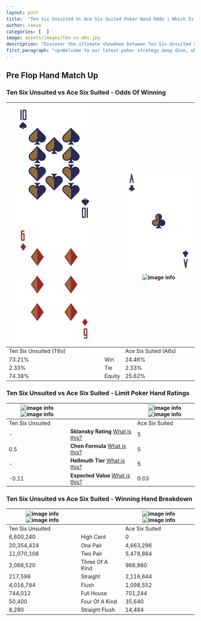 ```yaml
---
layout: post
title:  "Ten Six Unsuited Vs Ace Six Suited Poker Hand Odds | Which Is The Better Hand In Poker? A Complete Guide"
author: reece
categories: [  ]
image: assets/images/t6o-vs-a6s.jpg
description: "Discover the ultimate showdown between Ten Six Unsuited and Ace Six Suited in poker! Uncover the odds, strategies, and scenarios where one hand triumphs over the other. Get ready to up your poker game with this thrilling analysis."
first_paragraph: "<p>Welcome to our latest poker strategy deep dive, where we're pitting two distinct hands against each other in a high-stakes showdown: Ten Six Unsuited vs Ace Six Suited.</p><p>In the dynamic world of poker, every decision counts, and knowing which hand holds the upper hand is key to your success at the table.</p><p>In this article, we'll dissect these two hands, explore the scenarios where one dominates the other, and equip you with the knowledge to make strategic choices that can tip the odds in your favor.</p><p>Get ready to unravel the intriguing dynamics of these poker hands and elevate your game to new heights.</p>"
---
```




[comment]: # (sp0)

## Pre Flop Hand Match Up

<div class="table hand-ratings" markdown="1"> 



### Ten Six Unsuited vs Ace Six Suited - Odds Of Winning


    
| ![image info](assets/images/hand1/t.png) ![image info](assets/images/hand1/6o.png) |  | ![image info](assets/images/hand2/a.png) ![image info](assets/images/hand2/6s.png) |
| -------- | -------- | -------- |
| Ten Six Unsuited (T6o) |  | Ace Six Suited (A6s) |
| 73.21% | Win | 24.46% |
| 2.33% | Tie | 2.33% |
| 74.38% | Equity | 25.62% |




[comment]: # (sp1)



### Ten Six Unsuited vs Ace Six Suited - Limit Poker Hand Ratings


    
| ![image info](https://www.riverpairs.com/assets/images/hand1/t.png) ![image info](https://www.riverpairs.com/assets/images/hand1/6o.png) |  | ![image info](https://www.riverpairs.com/assets/images/hand2/a.png) ![image info](https://www.riverpairs.com/assets/images/hand2/6s.png) |
| -------- | -------- | -------- |
| Ten Six Unsuited |  | Ace Six Suited |
| - | **Sklansky Rating** [What is this?](/sklansky-rating-explained) | 5 |
| 0.5 | **Chen Formula** [What is this?](/chen-formula-explained) | 5 |
| - | **Hellmuth Tier** [What is this?](/Hellmuth-tier-explained) | 5 |
| -0.11 | **Expected Value** [What is this?](/expected-value-explained) | 0.03 |




[comment]: # (sp2)



### Ten Six Unsuited vs Ace Six Suited - Winning Hand Breakdown


    
| ![image info](https://www.riverpairs.com/assets/images/hand1/t.png) ![image info](https://www.riverpairs.com/assets/images/hand1/6o.png) |  | ![image info](https://www.riverpairs.com/assets/images/hand2/a.png) ![image info](https://www.riverpairs.com/assets/images/hand2/6s.png) |
| -------- | -------- | -------- |
| Ten Six Unsuited |  | Ace Six Suited |
| 6,600,240 | High Card | 0 |
| 20,354,424 | One Pair | 4,663,296 |
| 11,070,108 | Two Pair | 5,478,864 |
| 2,066,520 | Three Of A Kind | 966,960 |
| 217,596 | Straight | 2,116,644 |
| 4,016,784 | Flush | 1,098,552 |
| 744,012 | Full House | 701,244 |
| 50,400 | Four Of A Kind | 35,640 |
| 8,280 | Straight Flush | 14,484 |




[comment]: # (sp3)



</div>

[comment]: # (sp4)



[comment]: # (sp5)

